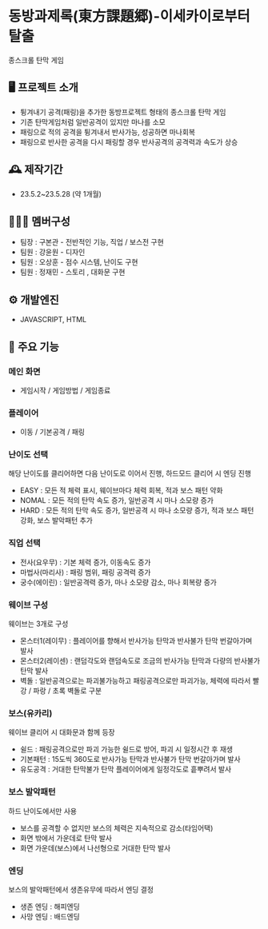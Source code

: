 # 동방과제록(東方課題郷)-이세카이로부터 탈출
종스크롤 탄막 게임

## 🖥️ 프로젝트 소개
- 튕겨내기 공격(패링)을 추가한 동방프로젝트 형태의 종스크롤 탄막 게임
- 기존 탄막게임처럼 일반공격이 있지만 마나를 소모
- 패링으로 적의 공격을 튕겨내서 반사가능, 성공하면 마나회복
- 패링으로 반사한 공격을 다시 패링할 경우 반사공격의 공격력과 속도가 상승

## 🕰️ 제작기간
- 23.5.2~23.5.28 (약 1개월)

## 🧑‍🤝‍🧑 멤버구성
- 팀장 : 구본관 - 전반적인 기능, 직업 / 보스전 구현
- 팀원 : 강윤원 - 디자인
- 팀원 : 오상훈 - 점수 시스템, 난이도 구현
- 팀원 : 정재민 - 스토리 , 대화문 구현

## ⚙️ 개발엔진
- JAVASCRIPT, HTML

## 📌 주요 기능
### 메인 화면
- 게임시작 / 게임방법 / 게임종료
  
### 플레이어
- 이동 / 기본공격 / 패링

### 난이도 선택
해당 난이도를 클리어하면 다음 난이도로 이어서 진행, 하드모드 클리어 시 엔딩 진행
- EASY : 모든 적 체력 표시, 웨이브마다 체력 회복, 적과 보스 패턴 약화
- NOMAL : 모든 적의 탄막 속도 증가, 일반공격 시 마나 소모량 증가
- HARD : 모든 적의 탄막 속도 증가, 일반공격 시 마나 소모량 증가, 적과 보스 패턴 강화, 보스 발악패턴 추가
  
### 직업 선택
- 전사(요우무) : 기본 체력 증가, 이동속도 증가
- 마법사(마리사) : 패링 범위, 패링 공격력 증가
- 궁수(에이린) : 일반공격력 증가, 마나 소모량 감소, 마나 회복량 증가

### 웨이브 구성
웨이브는 3개로 구성
- 몬스터1(레이무) : 플레이어를 향해서 반사가능 탄막과 반사불가 탄막 번갈아가며 발사
- 몬스터2(레이센) : 랜덤각도와 랜덤속도로 조금의 반사가능 탄막과 다량의 반사불가 탄막 발사
- 벽돌 : 일반공격으로는 파괴불가능하고 패링공격으로만 파괴가능, 체력에 따라서 빨강 / 파랑 / 초록 벽돌로 구분

### 보스(유카리)
웨이브 클리어 시 대화문과 함께 등장
- 쉴드 : 패링공격으로만 파괴 가능한 쉴드로 방어, 파괴 시 일정시간 후 재생
- 기본패턴 : 15도씩 360도로 반사가능 탄막과 반사불가 탄막 번갈아가며 발사
- 유도공격 : 거대한 탄막불가 탄막 플레이어에게 일정각도로 흩뿌려서 발사

### 보스 발악패턴
하드 난이도에서만 사용
- 보스를 공격할 수 없지만 보스의 체력은 지속적으로 감소(타임어택)
- 화면 밖에서 가운데로 탄막 발사
- 화면 가운데(보스)에서 나선형으로 거대한 탄막 발사


### 엔딩
보스의 발악패턴에서 생존유무에 따라서 엔딩 결정
- 생존 엔딩 : 해피엔딩
- 사망 엔딩 : 배드엔딩

